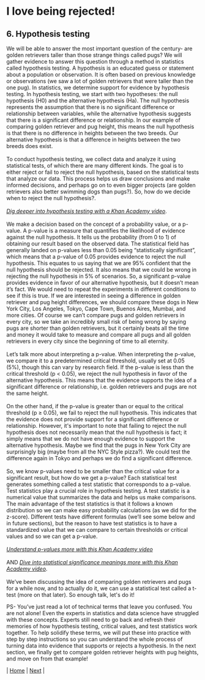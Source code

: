 # I love being rejected!
## 6. Hypothesis testing

We will be able to answer the most important question of the century- are golden retrievers taller than those strange things called pugs? We will gather evidence to answer this question through a method in statistics called hypothesis testing. A hypothesis is an educated guess or statement about a population or observation. It is often based on previous knowledge or observations (we saw a lot of golden retrievers that were taller than the one pug). In statistics, we determine support for evidence by hypothesis testing. In hypothesis testing, we start with two hypotheses: the null hypothesis (H0) and the alternative hypothesis (Ha). The null hypothesis represents the assumption that there is no significant difference or relationship between variables, while the alternative hypothesis suggests that there is a significant difference or relationship. In our example of comparing golden retriever and pug height, this means the null hypothesis is that there is no difference in heights between the two breeds. Our alternative hypothesis is that a difference in heights between the two breeds does exist. <br>
<br>
To conduct hypothesis testing, we collect data and analyze it using statistical tests, of which there are many different kinds. The goal is to either reject or fail to reject the null hypothesis, based on the statistical tests that analyze our data. This process helps us draw conclusions and make informed decisions, and perhaps go on to even bigger projects (are golden retrievers also better swimming dogs than pugs?). So, how do we decide when to reject the null hypothesis?. <br>
<br> 
[_Dig deeper into hypothesis testing with a Khan Academy video_](https://www.khanacademy.org/math/statistics-probability/significance-tests-one-sample/idea-of-significance-tests/v/simple-hypothesis-testing). <br>
<br> 
We make a decision based on the concept of a probability value, or a p-value. A p-value is a measure that quantifies the likelihood of evidence against the null hypothesis. It tells us the probability (from 0 to 1) of obtaining our result based on the observed data. The statistical field has generally landed on p-values less than 0.05 being “statistically significant”, which means that a p-value of 0.05 provides evidence to reject the null hypothesis. This equates to us saying that we are 95% confident that the null hypothesis should be rejected. It also means that we could be wrong in rejecting the null hypothesis in 5% of scenarios. So, a significant p-value provides evidence in favor of our alternative hypothesis, but it doesn’t mean it’s fact. We would need to repeat the experiments in different conditions to see if this is true. If we are interested in seeing a difference in golden retriever and pug height differences, we should compare these dogs in New York City, Los Angeles, Tokyo, Cape Town, Buenos Aires, Mumbai, and more cities. Of course we can’t compare pugs and golden retrievers in every city, so we take an incredibly small risk of being wrong by saying pugs are shorter than golden retrievers, but it certainly beats all the time and money it would take to measure and compare all pugs and all golden retrievers in every city since the beginning of time to all eternity. <br>
<br>
Let’s talk more about interpreting a p-value. When interpreting the p-value, we compare it to a predetermined critical threshold, usually set at 0.05 (5%), though this can vary by research field. If the p-value is less than the critical threshold (p < 0.05), we reject the null hypothesis in favor of the alternative hypothesis. This means that the evidence supports the idea of a significant difference or relationship, i.e. golden retrievers and pugs are not the same height. <br>
<br>
On the other hand, if the p-value is greater than or equal to the critical threshold (p ≥ 0.05), we fail to reject the null hypothesis. This indicates that the evidence does not provide support for a significant difference or relationship. However, it's important to note that failing to reject the null hypothesis does not necessarily mean that the null hypothesis is fact; it simply means that we do not have enough evidence to support the alternative hypothesis. Maybe we find that the pugs in New York City are surprisingly big (maybe from all the NYC Style pizza?). We could test the difference again in Tokyo and perhaps we do find a significant difference. <br>
<br>
So, we know p-values need to be smaller than the critical value for a significant result, but how do we get a p-value? Each statistical test generates something called a test statistic that corresponds to a p-value. Test statistics play a crucial role in hypothesis testing. A test statistic is a numerical value that summarizes the data and helps us make comparisons. The main advantage of the test statistics is that it follows a known distribution so we can make easy probability calculations (as we did for the z-score). Different tests have different formulas (we’ll see some below and in future sections), but the reason to have test statistics is to have a standardized value that we can compare to certain thresholds or critical values and so we can get a p-value. <br>
<br>
[_Understand p-values more with this Khan Academy video_](https://www.khanacademy.org/math/statistics-probability/significance-tests-one-sample/idea-of-significance-tests/v/p-values-and-significance-tests) <br>
<br> AND
[_Dive into statistical significance meanings more with this Khan Academy video_](https://www.khanacademy.org/math/statistics-probability/significance-tests-confidence-intervals-two-samples/comparing-two-means/v/statistical-significance-experiment). <br>
<br>
We’ve been discussing the idea of comparing golden retrievers and pugs for a while now, and to actually do it, we can use a statistical test called a t-test (more on that later). So enough talk, let's do it! 
<br>

PS- You’ve just read a lot of technical terms that leave you confused. You are not alone! Even the experts in statistics and data science have struggled with these concepts. Experts still need to go back and refresh their memories of how hypothesis testing, critical values, and test statistics work together. To help solidify these terms, we will put these into practice with step by step instructions so you can understand the whole process of turning data into evidence that supports or rejects a hypothesis. In the next section, we finally get to compare golden retriever heights with pug heights, and move on from that example! <br>

| [Home](https://benrushscience.github.io/learning-data-science/) | [Next](https://benrushscience.github.io/learning-data-science/pages/7-comparing-2-groups.html) |
